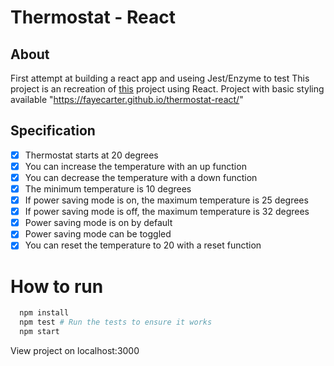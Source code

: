 # Thermostat - React

## About

First attempt at building a react app and useing Jest/Enzyme to test
This project is an recreation of [this](https://github.com/FayeCarter/thermostat) project using React.
Project with basic styling available "https://fayecarter.github.io/thermostat-react/"

## Specification

- [X] Thermostat starts at 20 degrees
- [X] You can increase the temperature with an up function
- [X] You can decrease the temperature with a down function
- [X] The minimum temperature is 10 degrees
- [X] If power saving mode is on, the maximum temperature is 25 degrees
- [X] If power saving mode is off, the maximum temperature is 32 degrees
- [X] Power saving mode is on by default
- [X] Power saving mode can be toggled
- [X] You can reset the temperature to 20 with a reset function

# How to run

```bash
  npm install
  npm test # Run the tests to ensure it works
  npm start
```

View project on localhost:3000

